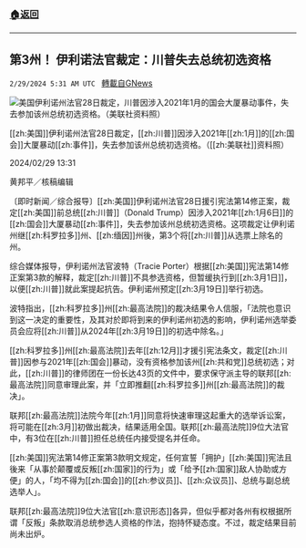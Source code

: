 ###  [:house:返回](README.md)
---


## 第3州！ 伊利诺法官裁定：川普失去总统初选资格
`2/29/2024 5:31 AM UTC ` [轉載自GNews](https://gnews.org/articles/2353048)

![美国伊利诺州法官28日裁定，川普因涉入2021年1月的国会大厦暴动事件，失去参加该州总统初选资格。（美联社资料照）](https://img.ltn.com.tw/Upload/news/600/2024/02/29/phpVoXfcm.jpg "美国伊利诺州法官28日裁定，川普因涉入2021年1月的国会大厦暴动事件，失去参加该州总统初选资格。（美联社资料照）")

[[zh:美国]]伊利诺州法官28日裁定，[[zh:川普]]因涉入2021年[[zh:1月]]的[[zh:国会]]大厦暴动[[zh:事件]]，失去参加该州总统初选资格。（[[zh:美联社]]资料照）

2024/02/29 13:31

黄邦平／核稿编辑

〔即时新闻／综合报导〕[[zh:美国]]伊利诺州法官28日援引宪法第14修正案，裁定[[zh:美国]]前总统[[zh:川普]]（Donald Trump）因涉入2021年[[zh:1月6日]]的[[zh:国会]]大厦暴动[[zh:事件]]，失去参加该州总统初选资格。这项裁定让伊利诺州继[[zh:科罗拉多]]州、[[zh:缅因]]州後，第3个将[[zh:川普]]从选票上除名的州。

综合媒体报导，伊利诺州法官波特（Tracie Porter）根据[[zh:美国]]宪法第14修正案第3款的解释，裁定[[zh:川普]]不具参选资格，但暂缓执行到[[zh:3月1日]]，以便[[zh:川普]]就此案提起抗告。伊利诺州预定[[zh:3月19日]]举行初选。

波特指出，[[zh:科罗拉多]]州[[zh:最高法院]]的裁决结果令人信服，「法院也意识到这一决定的重要性，及其对於即将到来的伊利诺州初选的影响，伊利诺州选举委员会应将[[zh:川普]]从2024年[[zh:3月19日]]的初选中除名。」

[[zh:科罗拉多]]州[[zh:最高法院]]去年[[zh:12月]]才援引宪法条文，裁定[[zh:川普]]因参与2021年[[zh:国会]]暴动，没有资格参加该州[[zh:共和党]]总统初选；对此，[[zh:川普]]的律师团在一份长达43页的文件中，要求保守派主导的联邦[[zh:最高法院]]同意审理此案，并「立即推翻[[zh:科罗拉多]]州[[zh:最高法院]]的裁决」。

联邦[[zh:最高法院]]法院今年[[zh:1月]]同意将快速审理这起重大的选举诉讼案，将可能在[[zh:3月]]初做出裁决，结果适用全国。联邦[[zh:最高法院]]9位大法官中，有3位在[[zh:川普]]担任总统任内接受提名并任命。

[[zh:美国]]宪法第14修正案第3款明文规定，任何宣誓「拥护」[[zh:美国]]宪法且後来「从事於颠覆或反叛[[zh:国家]]的行为」或「给予[[zh:国家]]敌人协助或方便」的人，「均不得为[[zh:国会]]的[[zh:参议员]]、[[zh:众议员]]、总统与副总统选举人」。

联邦[[zh:最高法院]]9位大法官[[zh:意识形态]]各异，但似乎都对各州有权根据所谓「反叛」条款取消总统参选人资格的作法，抱持怀疑态度。不过，裁定结果目前尚未出炉。
